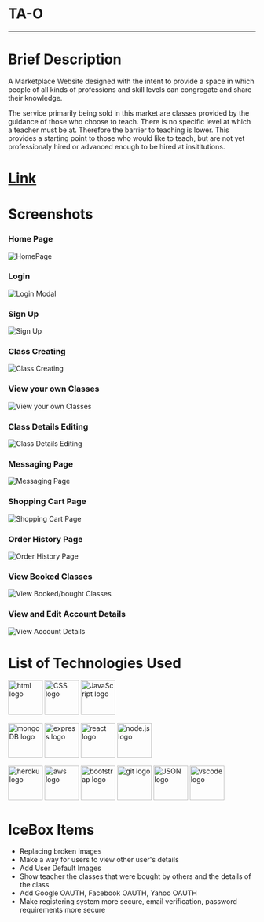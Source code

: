 # **TA-O** 

---

# Brief Description
A Marketplace Website designed with the intent to provide a space in which people of all kinds of professions and skill levels can congregate and share their knowledge. 

The service primarily being sold in this market are classes provided by the guidance of those who choose to teach. There is no specific level at which a teacher must be at. Therefore the barrier to teaching is lower. This provides a starting point to those who would like to teach, but are not yet professionaly hired or advanced enough to be hired at insititutions.

# [Link](https://ta-o.herokuapp.com/)

# Screenshots

### Home Page
![HomePage](https://i.imgur.com/l3N2vW4.png)
### Login 
![Login Modal](https://i.imgur.com/OlvGZlr.png)
### Sign Up
![Sign Up](https://i.imgur.com/4chw0ly.png)
### Class Creating
![Class Creating](https://i.imgur.com/seZV3Mu.png)
### View your own Classes
![View your own Classes](https://i.imgur.com/9TFixdI.png)
### Class Details Editing
![Class Details Editing](https://i.imgur.com/d2T7MI6.png)
### Messaging Page
![Messaging Page](https://i.imgur.com/hsPPQUa.png)
### Shopping Cart Page 
![Shopping Cart Page](https://i.imgur.com/iO7jLCe.png)
### Order History Page
![Order History Page](https://i.imgur.com/76F92yx.png)
### View Booked Classes
![View Booked/bought Classes](https://i.imgur.com/kd0x9Hw.png)
### View and Edit Account Details
![View Account Details](https://i.imgur.com/T6AUJ2Y.png)

# List of Technologies Used

<p>
<img src="https://svgshare.com/i/tAG.svg" alt="html logo" style="width:70px; display:in-line;"/>
<img src="https://svgshare.com/i/tAa.svg" alt="CSS logo" style="width:70px;"/>
<img src="https://svgshare.com/i/tA4.svg" alt="JavaScript logo" style="width:70px;"/>
</p>

<p>
<img src="https://svgshare.com/i/t7o.svg" alt="mongoDB logo" style="width:70px;"/>
<img src="https://upload.wikimedia.org/wikipedia/commons/6/64/Expressjs.png" alt="express logo" style="width:70px;"/>
<img src="https://svgshare.com/i/t8M.svg" alt="react logo" style="width:70px;"/>
<img src="https://svgshare.com/i/tAc.svg" alt="node.js logo" style="width:70px;"/>
</p>

<p>
<img src="https://svgshare.com/i/tAb.svg" alt="heroku logo" style="width:70px;"/>
<img src="https://svgshare.com/i/t8L.svg" alt="aws logo" style="width:70px;"/>
<img src="https://svgshare.com/i/tAk.svg" alt="bootstrap logo" style="width:70px;"/>
<img src="https://svgshare.com/i/tAF.svg" alt="git logo" style="width:70px;"/>
<img src="https://svgshare.com/i/t9F.svg" alt="JSON logo" style="width:70px;"/>
<img src="https://svgshare.com/i/t8e.svg" alt="vscode logo" style="width:70px;"/>
</p>

# IceBox Items
* Replacing broken images
* Make a way for users to view other user's details
* Add User Default Images
* Show teacher the classes that were bought by others and the details of the class
* Add Google OAUTH, Facebook OAUTH, Yahoo OAUTH
* Make registering system more secure, email verification, password requirements more secure

